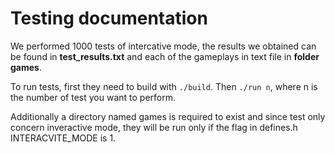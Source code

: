 # Testing documentation #

We performed 1000 tests of intercative mode, the results we obtained can be found in **test_results.txt** and each of the gameplays in text file in **folder games**.

To run tests, first they need to build with `./build`.
Then `./run n`, where n is the number of test you want to perform.

Additionally a directory named games is required to exist and since test only concern inveractive mode, they will be run only if the flag in defines.h INTERACVITE_MODE is 1.

